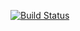 [![Build Status](https://travis-ci.org/hiyforever/hiyforever.github.io.svg?branch=master)](https://travis-ci.org/hiyforever/hiyforever.github.io)
